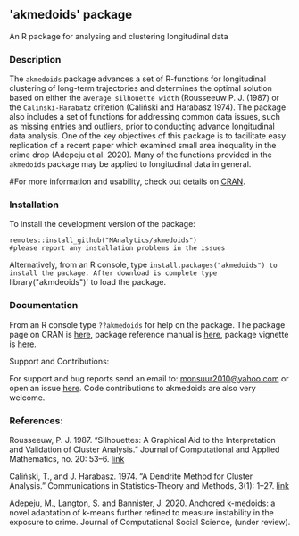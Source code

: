 ## 'akmedoids' package

An R package for analysing and clustering longitudinal data

### Description

The `akmedoids` package advances a set of R-functions for longitudinal clustering of long-term trajectories and determines the optimal solution based on either the `average silhouette width` (Rousseeuw P. J. (1987) or the `Caliński-Harabatz` criterion (Caliński and Harabasz 1974). The package also includes a set of functions for addressing common data issues, such as missing entries and outliers, prior to conducting advance longitudinal data analysis. One of the key objectives of this package is to facilitate easy replication of a recent paper which examined small area inequality in the crime drop (Adepeju et al. 2020). Many of the functions provided in the `akmedoids` package may be applied to longitudinal data in general. 

#For more information and usability, check out details on [CRAN](https://cran.r-project.org/web/packages/akmedoids/index.html).

### Installation 

To install the development version of the package:

```(r)
remotes::install_github("MAnalytics/akmedoids")
#please report any installation problems in the issues
```
Alternatively, from an R console, type `install.packages("akmedoids") to install the package. After download is complete type `library("akmdeoids")` to load the package.

### Documentation

From an R console type `??akmedoids` for help on the package. The package page on CRAN is [here](https://cran.r-project.org/web/packages/akmedoids/index.html), package reference manual is [here](https://cran.r-project.org/web/packages/akmedoids/akmedoids.pdf), package vignette is [here](https://cran.r-project.org/web/packages/akmedoids/vignettes/akmedoids-vignette.html). 

Support and Contributions:

For support and bug reports send an email to: monsuur2010@yahoo.com or open an issue [here](https://github.com/MAnalytics/akmedoids/issues). Code contributions to akmedoids are also very welcome.

### References:

Rousseeuw, P. J. 1987. “Silhouettes: A Graphical Aid to the Interpretation and Validation of Cluster Analysis.” Journal of Computational and Applied Mathematics, no. 20: 53–6. [link](https://www.bibsonomy.org/bibtex/bc0f62c7895f91c787354d03f23da976)

Caliński, T., and J. Harabasz. 1974. “A Dendrite Method for Cluster Analysis.” Communications in Statistics-Theory and Methods, 3(1): 1–27. [link](https://www.tandfonline.com/doi/abs/10.1080/03610927408827101)

Adepeju, M., Langton, S. and Bannister, J. 2020. Anchored k-medoids: a novel adaptation of k-means further refined to measure instability in the exposure to crime. Journal of Computational Social Science, (under review).

